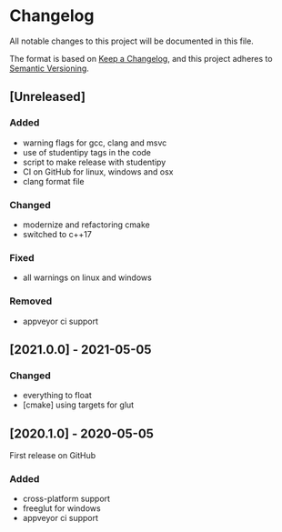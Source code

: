 # Changelog
All notable changes to this project will be documented in this file.

The format is based on [Keep a Changelog](https://keepachangelog.com/en/1.0.0/),
and this project adheres to [Semantic Versioning](https://semver.org/spec/v2.0.0.html).

## [Unreleased]

### Added
- warning flags for gcc, clang and msvc
- use of studentipy tags in the code
- script to make release with studentipy
- CI on GitHub for linux, windows and osx
- clang format file

### Changed
- modernize and refactoring cmake
- switched to c++17

### Fixed
- all warnings on linux and windows

### Removed
- appveyor ci support

## [2021.0.0] - 2021-05-05

### Changed
- everything to float
- [cmake] using targets for glut

## [2020.1.0] - 2020-05-05

First release on GitHub

### Added
- cross-platform support
- freeglut for windows
- appveyor ci support



